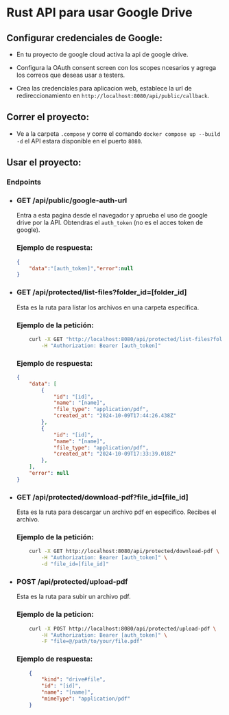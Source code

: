 # Rust API para usar Google Drive

## Configurar credenciales de Google:
- En tu proyecto de google cloud activa la api de google drive.

- Configura la OAuth consent screen con los scopes ncesarios y agrega los correos que deseas usar a testers.

- Crea las credenciales para aplicacion web, establece la url de redireccionamiento en `http://localhost:8080/api/public/callback`.

## Correr el proyecto:

- Ve a la carpeta `.compose` y corre el comando `docker compose up --build -d` el API estara disponible en el puerto `8080`.

## Usar el proyecto:

### Endpoints

- ### GET /api/public/google-auth-url
    Entra a esta pagina desde el navegador y aprueba el uso de google drive por la API.
    Obtendras el `auth_token` (no es el acces token de google). 
    ### Ejemplo de respuesta:
    ```json
    {
        "data":"[auth_token]","error":null
    }
    ```

- ### GET /api/protected/list-files?folder_id=[folder_id]
    Esta es la ruta para listar los archivos en una carpeta especifica.
    ### Ejemplo de la petición:
    ```bash
        curl -X GET "http://localhost:8080/api/protected/list-files?folder_id=[folder_id]" \
            -H "Authorization: Bearer [auth_token]"
    ```
    ### Ejemplo de respuesta:
    ```json
    {
        "data": [
            {
                "id": "[id]",
                "name": "[name]",
                "file_type": "application/pdf",
                "created_at": "2024-10-09T17:44:26.438Z"
            },
            {
                "id": "[id]",
                "name": "[name]",
                "file_type": "application/pdf",
                "created_at": "2024-10-09T17:33:39.018Z"
            },
        ],
        "error": null
    }
    ```

- ### GET /api/protected/download-pdf?file_id=[file_id]
    Esta es la ruta para descargar un archivo pdf en especifico.
    Recibes el archivo.
    ### Ejemplo de la petición:
    ```bash
        curl -X GET http://localhost:8080/api/protected/download-pdf \
            -H "Authorization: Bearer [auth_token]" \
            -d "file_id=[file_id]"
    ```

- ### POST /api/protected/upload-pdf
    Esta es la ruta para subir un archivo pdf.
    ### Ejemplo de la peticion:
    ```bash
        curl -X POST http://localhost:8080/api/protected/upload-pdf \
            -H "Authorization: Bearer [auth_token]" \
            -F "file=@/path/to/your/file.pdf"
    ```
    ### Ejemplo de respuesta:
    ```json
        {
            "kind": "drive#file",
            "id": "[id]",
            "name": "[name]",
            "mimeType": "application/pdf"
        }
    ``` 